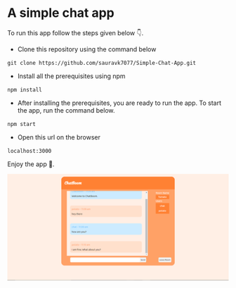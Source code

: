 # A simple chat app

To run this app follow the steps given below 👇.

* Clone this repository using the command below

```
git clone https://github.com/sauravk7077/Simple-Chat-App.git
```

* Install all the prerequisites using npm

```
npm install
```

* After installing the prerequisites, you are ready to run the app. To start the app, run the command below.
```
npm start
```
* Open this url on the browser
```
localhost:3000
```

Enjoy the app 👏.

![Image of the app](/simple_chat_app.png)
